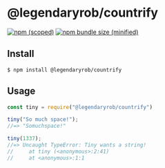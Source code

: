# @legendaryrob/countrify

[![npm (scoped)](https://img.shields.io/npm/v/@legendaryrob/countrify.svg)](https://github.com/Ruberto/countrify) [![npm bundle size (minified)](https://img.shields.io/bundlephobia/min/@legendaryrob/countrify.svg)](https://github.com/Ruberto/countrify)

## Install
`$ npm install @legendaryrob/countrify`

## Usage
```javascript
const tiny = require("@legendaryrob/countrify")

tiny("So much space!");
//=> "Somuchspace!"

tiny(1337);
//=> Uncaught TypeError: Tiny wants a string!
//     at tiny (<anonymous>:2:41)
//     at <anonymous>:1:1
```